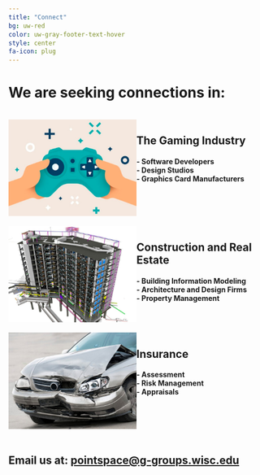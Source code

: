 ```yaml
---
title: "Connect"
bg: uw-red
color: uw-gray-footer-text-hover
style: center
fa-icon: plug
---
```


<style type="text/css">
#wrapper {
  display: flex;
}

#left {
  flex: 0 0 50%;
}

#right {
  flex: 1;
}
</style>



# We are seeking connections in:
<br>
<div id="wrapper">
  <div id="left">
  
  <img src="images/gaming_industry.jpg">

  </div>
  <div id="right">
   <h2> The Gaming Industry </h2>
   <h4>
   - Software Developers <br>
   - Design Studios <br>
   - Graphics Card Manufacturers <br>
   </h4>
  </div>
</div>

<br>

<div id="wrapper">
<div id="left">

<img src="images/construction.jpg">


  </div>
  <div id="right">
   <h2> Construction and Real Estate </h2>
   <h4>
   - Building Information Modeling <br>
   - Architecture and Design Firms <br>
   - Property Management <br>
   </h4>
  </div>
</div>

<br>
<div id="wrapper">
<div id="left">

<img src="images/insurance.jpg">


  </div>
  <div id="right">
   <h2>  Insurance  </h2>
   <h4>
   - Assessment <br>
   - Risk Management <br>
   - Appraisals <br>
   </h4>
  </div>
</div>

<br>

## Email us at: [pointspace@g-groups.wisc.edu](mailto:pointspace@g-groups.wisc.edu)

<!--
<div id="wrapper">
<div id="left">

<h4>
<a href="mailto:kbponto@wisc.edu">  kbponto@wisc.edu </a>
</h4>
  </div>
  <div id="right">
 
   <h4>
       <a href="rdtredinnick@wisc.edu"> rdtredinnick@wisc.edu</a>
   </h4>
  </div>
</div>
-->

